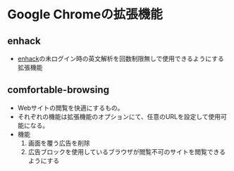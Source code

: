 # Google Chromeの拡張機能
## enhack
- [enhack](https://enhack.app/app/#!/index/you/parser/)の未ログイン時の英文解析を回数制限無しで使用できるようにする拡張機能
## comfortable-browsing
- Webサイトの閲覧を快適にするもの。
- それぞれの機能は拡張機能のオプションにて、任意のURLを設定して使用可能になる。
- 機能
    1. 画面を覆う広告を削除
    2. 広告ブロックを使用しているブラウザが閲覧不可のサイトを閲覧できるようにする
